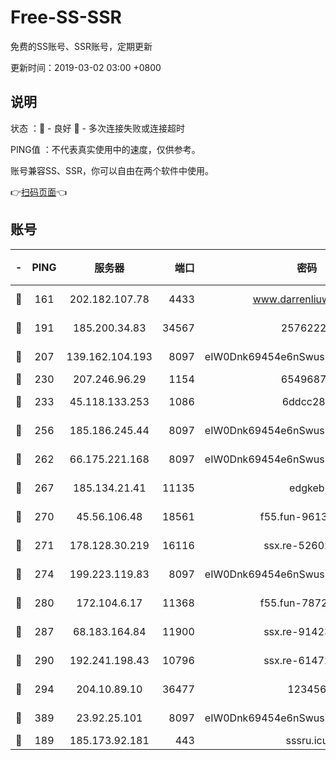 # Free-SS-SSR

免费的SS账号、SSR账号，定期更新

更新时间：2019-03-02 03:00 +0800

## 说明

状态     ：🙂 - 良好 🙁 - 多次连接失败或连接超时

PING值   ：不代表真实使用中的速度，仅供参考。

账号兼容SS、SSR，你可以自由在两个软件中使用。

👉[扫码页面](https://liesauer.github.io/free-ss-ssr.github.io/)👈

## 账号

|-|PING|服务器|端口|密码|加密方式|区域|
|:----:|:----:|:-----:|-----:|:----:|:----:|:----:|
|🙂|161|202.182.107.78|4433|www.darrenliuwei.com|aes-256-cfb|JP|
|🙂|191|185.200.34.83|34567|25762225|aes-256-cfb|US|
|🙂|207|139.162.104.193|8097|eIW0Dnk69454e6nSwuspv9DmS201tQ0D|aes-256-cfb|JP|
|🙂|230|207.246.96.29|1154|65496879|chacha20|US|
|🙂|233|45.118.133.253|1086|6ddcc286|aes-256-cfb|SG|
|🙂|256|185.186.245.44|8097|eIW0Dnk69454e6nSwuspv9DmS201tQ0D|aes-256-cfb|NL|
|🙂|262|66.175.221.168|8097|eIW0Dnk69454e6nSwuspv9DmS201tQ0D|aes-256-cfb|US|
|🙂|267|185.134.21.41|11135|edgkeb|aes-256-cfb|GB|
|🙂|270|45.56.106.48|18561|f55.fun-96139570|aes-256-cfb|US|
|🙂|271|178.128.30.219|16116|ssx.re-52602728|aes-256-cfb|SG|
|🙂|274|199.223.119.83|8097|eIW0Dnk69454e6nSwuspv9DmS201tQ0D|aes-256-cfb|US|
|🙂|280|172.104.6.17|11368|f55.fun-78724518|aes-256-cfb|US|
|🙂|287|68.183.164.84|11900|ssx.re-91423865|aes-256-cfb|US|
|🙂|290|192.241.198.43|10796|ssx.re-61472012|aes-256-cfb|US|
|🙂|294|204.10.89.10|36477|123456|aes-256-cfb|US|
|🙂|389|23.92.25.101|8097|eIW0Dnk69454e6nSwuspv9DmS201tQ0D|aes-256-cfb|US|
|🙂|189|185.173.92.181|443|sssru.icu|rc4-md5|RU|
